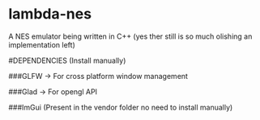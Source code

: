 # lambda-nes
A NES emulator being written in C++ (yes ther still is so much olishing an implementation left)

#DEPENDENCIES (Install manually)

###GLFW
-> For cross platform window management

###Glad
-> For opengl API

###ImGui (Present in the vendor folder no need to install manually)
